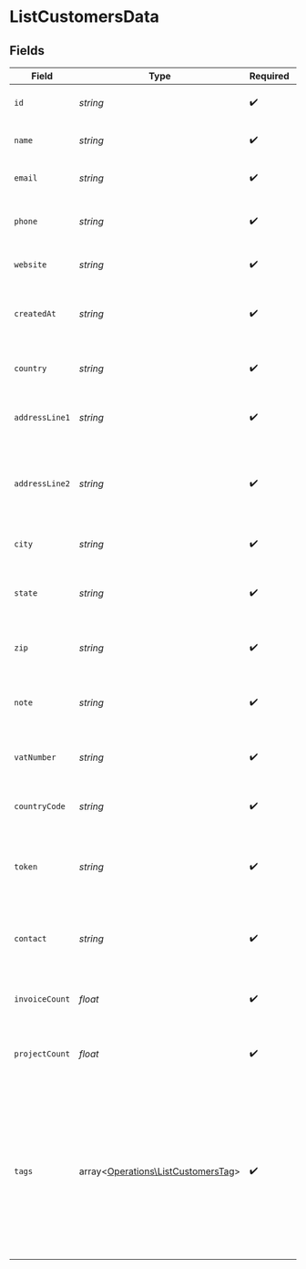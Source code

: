 # ListCustomersData


## Fields

| Field                                                                                                                                       | Type                                                                                                                                        | Required                                                                                                                                    | Description                                                                                                                                 | Example                                                                                                                                     |
| ------------------------------------------------------------------------------------------------------------------------------------------- | ------------------------------------------------------------------------------------------------------------------------------------------- | ------------------------------------------------------------------------------------------------------------------------------------------- | ------------------------------------------------------------------------------------------------------------------------------------------- | ------------------------------------------------------------------------------------------------------------------------------------------- |
| `id`                                                                                                                                        | *string*                                                                                                                                    | :heavy_check_mark:                                                                                                                          | Unique identifier of the customer                                                                                                           | b3b7c1e2-4c2a-4e7a-9c1a-2b7c1e24c2a4                                                                                                        |
| `name`                                                                                                                                      | *string*                                                                                                                                    | :heavy_check_mark:                                                                                                                          | Name of the customer or organization                                                                                                        | Acme Corporation                                                                                                                            |
| `email`                                                                                                                                     | *string*                                                                                                                                    | :heavy_check_mark:                                                                                                                          | Primary email address of the customer                                                                                                       | contact@acme.com                                                                                                                            |
| `phone`                                                                                                                                     | *string*                                                                                                                                    | :heavy_check_mark:                                                                                                                          | Primary phone number of the customer                                                                                                        | +1-555-123-4567                                                                                                                             |
| `website`                                                                                                                                   | *string*                                                                                                                                    | :heavy_check_mark:                                                                                                                          | Website URL of the customer                                                                                                                 | https://acme.com                                                                                                                            |
| `createdAt`                                                                                                                                 | *string*                                                                                                                                    | :heavy_check_mark:                                                                                                                          | Date and time when the customer was created in ISO 8601 format                                                                              | 2024-05-01T12:34:56.789Z                                                                                                                    |
| `country`                                                                                                                                   | *string*                                                                                                                                    | :heavy_check_mark:                                                                                                                          | Country name where the customer is located                                                                                                  | United States                                                                                                                               |
| `addressLine1`                                                                                                                              | *string*                                                                                                                                    | :heavy_check_mark:                                                                                                                          | First line of the customer's address                                                                                                        | 123 Main Street                                                                                                                             |
| `addressLine2`                                                                                                                              | *string*                                                                                                                                    | :heavy_check_mark:                                                                                                                          | Second line of the customer's address (suite, apartment, etc.)                                                                              | Suite 400                                                                                                                                   |
| `city`                                                                                                                                      | *string*                                                                                                                                    | :heavy_check_mark:                                                                                                                          | City where the customer is located                                                                                                          | San Francisco                                                                                                                               |
| `state`                                                                                                                                     | *string*                                                                                                                                    | :heavy_check_mark:                                                                                                                          | State or province where the customer is located                                                                                             | California                                                                                                                                  |
| `zip`                                                                                                                                       | *string*                                                                                                                                    | :heavy_check_mark:                                                                                                                          | ZIP or postal code of the customer's address                                                                                                | 94105                                                                                                                                       |
| `note`                                                                                                                                      | *string*                                                                                                                                    | :heavy_check_mark:                                                                                                                          | Internal notes about the customer for team reference                                                                                        | Preferred contact method is email. Large enterprise client.                                                                                 |
| `vatNumber`                                                                                                                                 | *string*                                                                                                                                    | :heavy_check_mark:                                                                                                                          | VAT (Value Added Tax) number of the customer                                                                                                | US123456789                                                                                                                                 |
| `countryCode`                                                                                                                               | *string*                                                                                                                                    | :heavy_check_mark:                                                                                                                          | Country code in ISO 3166-1 alpha-2 format                                                                                                   | US                                                                                                                                          |
| `token`                                                                                                                                     | *string*                                                                                                                                    | :heavy_check_mark:                                                                                                                          | Unique token for the customer (used for internal identification)                                                                            | cus_abc123xyz789                                                                                                                            |
| `contact`                                                                                                                                   | *string*                                                                                                                                    | :heavy_check_mark:                                                                                                                          | Primary contact person's name at the customer organization                                                                                  | John Smith                                                                                                                                  |
| `invoiceCount`                                                                                                                              | *float*                                                                                                                                     | :heavy_check_mark:                                                                                                                          | Total number of invoices created for this customer                                                                                          | 12                                                                                                                                          |
| `projectCount`                                                                                                                              | *float*                                                                                                                                     | :heavy_check_mark:                                                                                                                          | Total number of projects associated with this customer                                                                                      | 3                                                                                                                                           |
| `tags`                                                                                                                                      | array<[Operations\ListCustomersTag](../../Models/Operations/ListCustomersTag.md)>                                                           | :heavy_check_mark:                                                                                                                          | Array of tags associated with the customer for categorization                                                                               | [<br/>{<br/>"id": "e7a9c1a2-4c2a-4e7a-9c1a-2b7c1e24c2a4",<br/>"name": "VIP"<br/>},<br/>{<br/>"id": "f1b2c3d4-5678-4e7a-9c1a-2b7c1e24c2a4",<br/>"name": "Enterprise"<br/>}<br/>] |